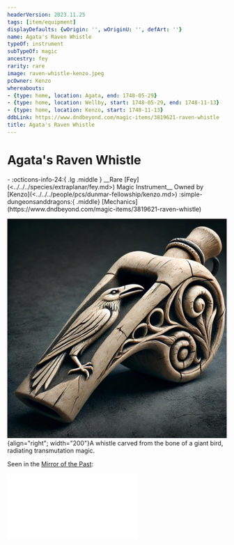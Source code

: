 ```yaml
---
headerVersion: 2023.11.25
tags: [item/equipment]
displayDefaults: {wOrigin: '', wOriginU: '', defArt: ''}
name: Agata's Raven Whistle
typeOf: instrument
subTypeOf: magic
ancestry: fey
rarity: rare
image: raven-whistle-kenzo.jpeg
pcOwner: Kenzo
whereabouts:
- {type: home, location: Agata, end: 1748-05-29}
- {type: home, location: Wellby, start: 1748-05-29, end: 1748-11-13}
- {type: home, location: Kenzo, start: 1748-11-13}
ddbLink: https://www.dndbeyond.com/magic-items/3819621-raven-whistle
title: Agata's Raven Whistle
---
```

# Agata's Raven Whistle
<div class="grid cards ext-narrow-margin ext-one-column" markdown>
- :octicons-info-24:{ .lg .middle } __Rare [Fey](<../../../species/extraplanar/fey.md>) Magic Instrument__  
   Owned by [Kenzo](<../../../people/pcs/dunmar-fellowship/kenzo.md>)  
    :simple-dungeonsanddragons:{ .middle} [Mechanics](https://www.dndbeyond.com/magic-items/3819621-raven-whistle) 
</div>


![Raven Whistle Kenzo](../../../assets/raven-whistle-kenzo.jpeg){align="right"; width="200"}A whistle carved from the bone of a giant bird, radiating transmutation magic. 





Seen in the [Mirror of the Past](<./mirror-of-the-past.md>):

![Raven Whistle Vision](<../mirror-visions/raven-whistle-vision.md>)

